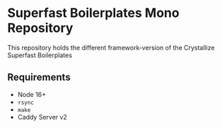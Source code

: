 # Superfast Boilerplates Mono Repository

This repository holds the different framework-version of the Crystallize Superfast Boilerplates

## Requirements

-   Node 16+
-   `rsync`
-   `make`
-   Caddy Server v2
